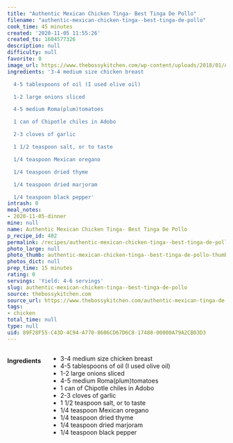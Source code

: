 ```yaml
---
title: "Authentic Mexican Chicken Tinga- Best Tinga De Pollo"
filename: "authentic-mexican-chicken-tinga--best-tinga-de-pollo"
cook_time: 45 minutes
created: '2020-11-05 11:55:26'
created_ts: 1604577326
description: null
difficulty: null
favorite: 0
image_url: https://www.thebossykitchen.com/wp-content/uploads/2018/01/Authentic-Mexican-Tinga-de-Pollo-Chicken-in-Chipotle-Tomato-Sauce88-720x720.jpg
ingredients: '3-4 medium size chicken breast

  4-5 tablespoons of oil (I used olive oil)

  1-2 large onions sliced

  4-5 medium Roma(plum)tomatoes

  1 can of Chipotle chiles in Adobo

  2-3 cloves of garlic

  1 1/2 teaspoon salt, or to taste

  1/4 teaspoon Mexican oregano

  1/4 teaspoon dried thyme

  1/4 teaspoon dried marjoram

  1/4 teaspoon black pepper'
intrash: 0
meal_notes:
- 2020-11-05-dinner
mine: null
name: Authentic Mexican Chicken Tinga- Best Tinga De Pollo
p_recipe_id: 402
permalink: /recipes/authentic-mexican-chicken-tinga--best-tinga-de-pollo
photo_large: null
photo_thumb: authentic-mexican-chicken-tinga--best-tinga-de-pollo-thumb.jpg
photos_dict: null
prep_time: 15 minutes
rating: 0
servings: 'Yield: 4-6 servings'
slug: authentic-mexican-chicken-tinga--best-tinga-de-pollo
source: thebossykitchen.com
source_url: https://www.thebossykitchen.com/authentic-mexican-tinga-de-pollo-chicken-chipotle-tomato-sauce/
tags:
- chicken
total_time: null
type: null
uid: 89F28F55-C43D-4C94-A770-8606CD67D6C8-17488-00000A79A2CB03D3
---
```

<div class="large-8 medium-7 columns" id="writeup">	</div><!-- #writeup -->
</div><!-- #row-one -->
<div class="row" id="row-two">	<div class="medium-4 small-5 columns" id="ingredients"><h4>Ingredients</h4><div class="box box-ingredients content"><ul>
<li>3-4 medium size chicken breast</li>
<li>4-5 tablespoons of oil (I used olive oil)</li>
<li>1-2 large onions sliced</li>
<li>4-5 medium Roma(plum)tomatoes</li>
<li>1 can of Chipotle chiles in Adobo</li>
<li>2-3 cloves of garlic</li>
<li>1 1/2 teaspoon salt, or to taste</li>
<li>1/4 teaspoon Mexican oregano</li>
<li>1/4 teaspoon dried thyme</li>
<li>1/4 teaspoon dried marjoram</li>
<li>1/4 teaspoon black pepper</li>
</ul>
</div>	</div>	<div class="medium-6 small-7 columns" id="directions">	</div>